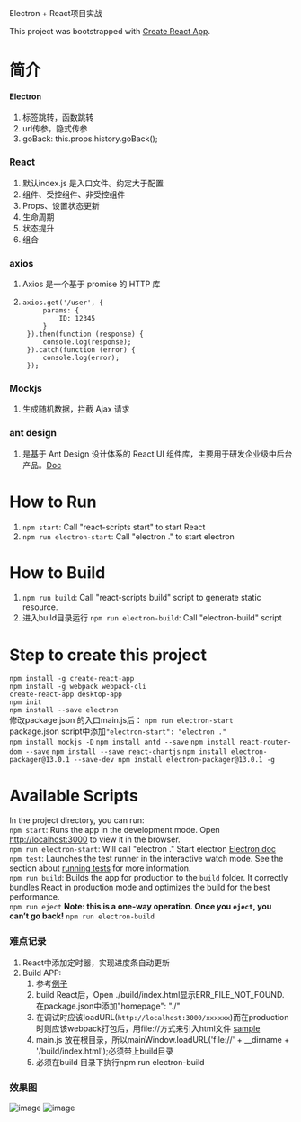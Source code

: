 Electron + React项目实战

This project was bootstrapped with [Create React App](https://github.com/facebook/create-react-app).


# 简介
#### Electron
1. 标签跳转，函数跳转
2. url传参，隐式传参
3. goBack: this.props.history.goBack();
### React
1. 默认index.js 是入口文件。约定大于配置
2. 组件、受控组件、非受控组件
3. Props、设置状态更新
4. 生命周期
5. 状态提升
6. 组合
### axios
1. Axios 是一个基于 promise 的 HTTP 库
2. <pre><code>axios.get('/user', {
        params: {
            ID: 12345
        }
    }).then(function (response) {
        console.log(response);
    }).catch(function (error) {
        console.log(error);
    });</code></pre>
### Mockjs
1. 生成随机数据，拦截 Ajax 请求
### ant design
1. 是基于 Ant Design 设计体系的 React UI 组件库，主要用于研发企业级中后台产品。[Doc](https://ant.design/docs/react/introduce-cn)


# How to Run
1. `npm start`: Call "react-scripts start" to start React
2. `npm run electron-start`: Call "electron ." to start electron


# How to Build
1. `npm run build`: Call "react-scripts build" script to generate static resource.
2. 进入build目录运行 `npm run electron-build`: Call "electron-build" script


# Step to create this project
`npm install -g create-react-app`<br/>
`npm install -g webpack webpack-cli `<br/>
`create-react-app desktop-app`<br/>
`npm init`<br/>
`npm install --save electron`<br/>
修改package.json 的入口main.js后： `npm run electron-start`<br/>
package.json script中添加<code>"electron-start": "electron ."</code><br/>
`npm install mockjs -D`
`npm install antd --save`
`npm install react-router-dom --save`
`npm install --save react-chartjs`
`npm install electron-packager@13.0.1 --save-dev npm install electron-packager@13.0.1 -g`


# Available Scripts
In the project directory, you can run: <br/>
`npm start`: Runs the app in the development mode. Open [http://localhost:3000](http://localhost:3000) to view it in the browser.<br/>
`npm run electron-start`: Will call "electron ." Start electron [Electron doc](https://electronjs.org/docs)<br/>
`npm test`: Launches the test runner in the interactive watch mode. See the section about [running tests](https://facebook.github.io/create-react-app/docs/running-tests) for more information.<br/>
`npm run build`: Builds the app for production to the `build` folder. It correctly bundles React in production mode and optimizes the build for the best performance.<br/>
`npm run eject` **Note: this is a one-way operation. Once you `eject`, you can’t go back!**
`npm run electron-build`


### 难点记录
1. React中添加定时器，实现进度条自动更新
2. Build APP:
    1) 参考[例子](https://segmentfault.com/a/1190000014030465)
    3) build React后，Open ./build/index.html显示ERR_FILE_NOT_FOUND. 在package.json中添加"homepage": "./"
    4) 在调试时应该loadURL(`http://localhost:3000/xxxxxx`)而在production时则应该webpack打包后，用file://方式来引入html文件 [sample](https://www.jianshu.com/p/c10203ef0c9a)
    5) main.js 放在根目录，所以mainWindow.loadURL('file://' + __dirname + '/build/index.html');必须带上build目录
    6) 必须在build 目录下执行npm run electron-build

### 效果图
![image]()
![image]()
